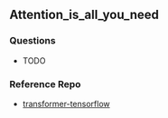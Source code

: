 ## Attention_is_all_you_need
### Questions
- TODO


### Reference Repo
- [transformer-tensorflow][1]



[1]:https://github.com/lilianweng/transformer-tensorflow